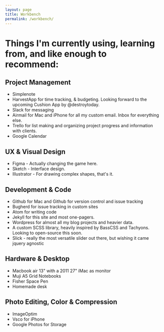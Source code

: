 ```yaml
---
layout: page
title: Workbench
permalink: /workbench/
---
```


# Things I'm currently using, learning from, and like enough to recommend:

## Project Management
- Simplenote
- HarvestApp for time tracking, & budgeting. Looking forward to the upcoming Cushion App by @destroytoday.
- Slack for messaging
- Airmail for Mac and iPhone for all my custom email. Inbox for everything else.
- Trello for list making and organizing project progress and information with clients.
- Google Calendar

## UX & Visual Design
- Figma - Actually changing the game here.
- Sketch - Interface design.
- Illustrator - For drawing complex shapes, that's it.

## Development & Code
- Github for Mac and Github for version control and issue tracking
- Bugherd for issue tracking in custom sites
- Atom for writing code
- Jekyll for this site and most one-pagers.
- Wordpress for almost all my blog projects and heavier data.
- A custom SCSS library, heavily inspired by BassCSS and Tachyons. Looking to open-source this soon.
- Slick - really the most versatile slider out there, but wishing it came jquery agnostic

## Hardware & Desktop
- Macbook air 13" with a 2011  27" iMac as monitor
- Muji A5 Grid Notebooks
- Fisher Space Pen
- Homemade desk

## Photo Editing, Color & Compression
- ImageOptim
- Vsco for iPhone
- Google Photos for Storage
